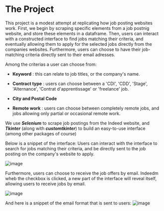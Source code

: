 # The Project
This project is a modest attempt at replicating how job posting websites work. 
First, we begin by scraping specific elements from a job postnig website, and store these elements in a dataframe. Then, users can interact with a constructed interface to find jobs matching their criteria, and eventually allowing them to apply for the selected jobs directly from the companies websites. Furthermore, users can choose to have their job-matching criteria directly sent to their email adresses. 

Among the criterias a user can choose from:
- **Keyword** : this can relate to job titles, or the company's name.

- **Contract type** : users can choose between a 'CDI', 'CDD', 'Stage', 'Alternance', 'Contrat d'apprentissage' or 'freelance' job.

- **City and Postal Code** 

- **Remote work** : users can choose between completely remote jobs, and jobs allowing only partial or occasional remote work. 

We use ***Selenium*** to scrape job postings from the Indeed website, and ***Tkinter*** (along with ***customtkinter***) to build an easy-to-use interface (among other packages of course) 

Below is a snippet of the interface:
Users can interact with the interface to search for jobs matching their criteria, and be directly sent to the job posting on the company's website to apply.

![image](https://github.com/alihhalih/PROJECT_M1DS2E/assets/161328112/5eb11a21-3a84-4b86-9c5c-78db9896e065)

Furthermore, users can choose to receive the job offers by email. Indeedm wheb the checkbox is clicked, a new part of the interface will reveal itself, allowing users to receive jobs by email.

![image](https://github.com/alihhalih/PROJECT_M1DS2E/assets/161328112/18e6c7cb-5e92-475e-95b2-282d7d2c645e)


And here is a snippet of the email format that is sent to users:
![image](https://github.com/alihhalih/PROJECT_M1DS2E/assets/161328112/40f62a4b-d278-471e-8cdf-8a7ba016a32d)
